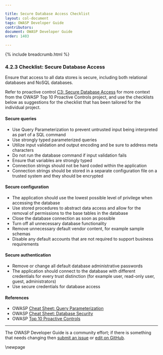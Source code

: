 ```yaml
---

title: Secure Database Access Checklist
layout: col-document
tags: OWASP Developer Guide
contributors:
document: OWASP Developer Guide
order: 1403

---
```


{% include breadcrumb.html %}

### 4.2.3 Checklist: Secure Database Access

Ensure that access to all data stores is secure, including both relational databases and NoSQL databases.

Refer to proactive control [C3: Secure Database Access][control3]
for more context from the OWASP Top 10 Proactive Controls project,
and use the checklists below as suggestions for the checklist that has been tailored for the individual project.

#### Secure queries

* Use Query Parameterization to prevent untrusted input being interpreted as part of a SQL command
* Use strongly typed parameterized queries
* Utilize input validation and output encoding and be sure to address meta characters
* Do not run the database command if input validation fails
* Ensure that variables are strongly typed
* Connection strings should not be hard coded within the application
* Connection strings should be stored in a separate configuration file on a trusted system and they should be encrypted

#### Secure configuration

* The application should use the lowest possible level of privilege when accessing the database
* Use stored procedures to abstract data access and allow for the removal of permissions to the base tables in the database
* Close the database connection as soon as possible
* Turn off all unnecessary database functionality
* Remove unnecessary default vendor content, for example sample schemas
* Disable any default accounts that are not required to support business requirements

#### Secure authentication

* Remove or change all default database administrative passwords
* The application should connect to the database with different credentials for every trust distinction
    (for example user, read-only user, guest, administrators)
* Use secure credentials for database access

#### References

* OWASP [Cheat Sheet: Query Parameterization][query]
* OWASP [Cheat Sheet: Database Security][dbsec]
* OWASP [Top 10 Proactive Controls][proactive10]

----

The OWASP Developer Guide is a community effort; if there is something that needs changing
then [submit an issue][issue060203] or [edit on GitHub][edit060203].

[control3]: https://owasp.org/www-project-proactive-controls/v3/en/c3-secure-database
[dbsec]: https://cheatsheetseries.owasp.org/cheatsheets/Database_Security_Cheat_Sheet.html
[issue060203]: https://github.com/OWASP/www-project-developer-guide/issues/new?labels=enhancement&template=request.md&title=Update:%2006-design/02-web-app-checklist/03-secure-database-access
[edit060203]: https://github.com/OWASP/www-project-developer-guide/blob/main/draft/06-design/02-web-app-checklist/03-secure-database-access.md
[proactive10]: https://owasp.org/www-project-proactive-controls/
[query]: https://cheatsheetseries.owasp.org/cheatsheets/Query_Parameterization_Cheat_Sheet.html

\newpage

